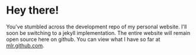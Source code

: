 # Hey there!

You've stumbled across the development repo of my personal website.
I'll soon be switching to a jekyll implementation.
The entire website will remain open source here on github.
You can view what I have so far at [mlr.github.com](http://mlr.github.com/).
